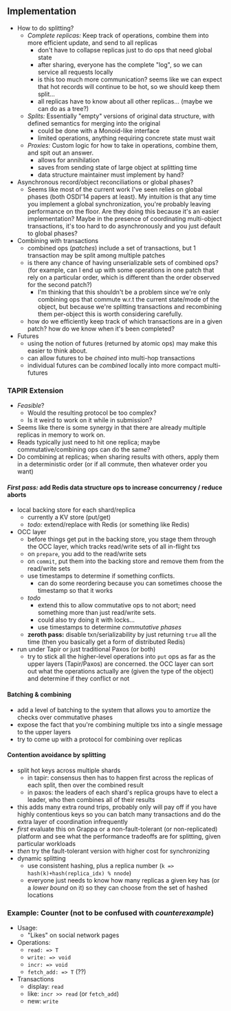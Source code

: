 ## Implementation

- How to do splitting?
    - *Complete replicas:* Keep track of operations, combine them into more efficient update, and send to all replicas
        - don't have to collapse replicas just to do ops that need global state
        - after sharing, everyone has the complete "log", so we can service all requests locally
        - is this too much more communication? seems like we can expect that hot records will continue to be hot, so we should keep them split...
        - all replicas have to know about all other replicas... (maybe we can do as a tree?)
    - *Splits:* Essentially "empty" versions of original data structure, with defined semantics for merging into the original
        - could be done with a Monoid-like interface
        - limited operations, anything requiring concrete state must wait
    - *Proxies:* Custom logic for how to take in operations, combine them, and spit out an answer.
        - allows for annihilation
        - saves from sending state of large object at splitting time
        - data structure maintainer must implement by hand?
- Asynchronous record/object reconciliations or global phases?
    - Seems like most of the current work I've seen relies on global phases (both OSDI'14 papers at least). My intuition is that any time you implement a global synchronization, you're probably leaving performance on the floor. Are they doing this because it's an easier implementation? Maybe in the presence of coordinating multi-object transactions, it's too hard to do asynchronously and you just default to global phases?
- Combining with transactions
    - combined ops (*patches*) include a set of transactions, but 1 transaction may be split among multiple patches
    - is there any chance of having unserializable sets of combined ops? (for example, can I end up with some operations in one patch that rely on a particular order, which is different than the order observed for the second patch?)
        - I'm thinking that this shouldn't be a problem since we're only combining ops that commute w.r.t the current state/mode of the object, but because we're splitting transactions and recombining them per-object this is worth considering carefully. 
	- how do we efficiently keep track of which transactions are in a given patch? how do we know when it's been completed?
- Futures
    - using the notion of futures (returned by atomic ops) may make this easier to think about.
    - can allow futures to be *chained* into multi-hop transactions
    - individual futures can be *combined* locally into more compact multi-futures

### TAPIR Extension
- *Feasible*?
    - Would the resulting protocol be too complex?
    - Is it weird to work on it while in submission?
- Seems like there is some synergy in that there are already multiple replicas in memory to work on.
- Reads typically just need to hit one replica; maybe commutative/combining ops can do the same?
- Do combining at replicas; when sharing results with others, apply them in a deterministic order (or if all commute, then whatever order you want)

#### *First pass:* add Redis data structure ops to increase concurrency / reduce aborts
- local backing store for each shard/replica
    - currently a KV store (put/get)
    - *todo:* extend/replace with Redis (or something like Redis)
- OCC layer
    - before things get put in the backing store, you stage them through the OCC layer, which tracks read/write sets of all in-flight txs
    - on `prepare`, you add to the read/write sets
    - on `commit`, put them into the backing store and remove them from the read/write sets
    - use timestamps to determine if something conflicts.
        - can do some reordering because you can sometimes choose the timestamp so that it works
    - *todo*
        - extend this to allow commutative ops to not abort; need something more than just read/write sets.
        - could also try doing it with locks...
        - use timestamps to determine *commutative phases* 
    - **zeroth pass:** disable txn/serializability by just returning `true` all the time (then you basically get a form of distributed Redis)
- run under Tapir or just traditional Paxos (or both)
    - try to stick all the higher-level operations into `put` ops as far as the upper layers (Tapir/Paxos) are concerned. the OCC layer can sort out what the operations actually are (given the type of the object) and determine if they conflict or not

#### Batching & combining
- add a level of batching to the system that allows you to amortize the checks over commutative phases
- expose the fact that you're combining multiple txs into a single message to the upper layers
- try to come up with a protocol for combining over replicas

#### Contention avoidance by splitting
- split hot keys across multiple shards
    - in tapir: consensus then has to happen first across the replicas of each split, then over the combined result
    - in paxos: the leaders of each shard's replica groups have to elect a leader, who then combines all of their results
- this adds many extra round trips, probably only will pay off if you have highly contentious keys so you can batch many transactions and do the extra layer of coordination infrequently
- *first* evaluate this on Grappa or a non-fault-tolerant (or non-replicated) platform and see what the performance tradeoffs are for splitting, given particular workloads
- *then* try the fault-tolerant version with higher cost for synchronizing
- dynamic splitting
    - use consistent hashing, plus a replica number (`k => hash(k)+hash(replica_idx) % nnode`)
    - everyone just needs to know how many replicas a given key has (or a *lower bound* on it) so they can choose from the set of hashed locations

### Example: Counter (not to be confused with *counterexample*)
- Usage:
    - "Likes" on social network pages
- Operations:
    - `read: => T`
    - `write: => void`
    - `incr: => void`
    - `fetch_add: => T` (??)
- Transactions
    - display: `read`
    - like: `incr >> read` (or `fetch_add`)
    - new: `write`

